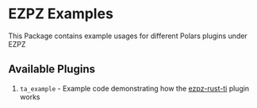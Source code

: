 # EZPZ Examples

This Package contains example usages for different Polars plugins under EZPZ

## Available Plugins

1. `ta_example` - Example code demonstrating how the [ezpz-rust-ti](https://github.com/Summit-Sailors/EZPZ/tree/main/ezpz-rust-ti) plugin works
